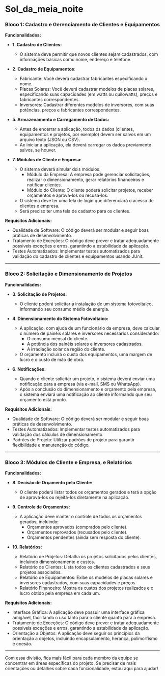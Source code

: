# Sol_da_meia_noite

### Bloco 1: Cadastro e Gerenciamento de Clientes e Equipamentos

**Funcionalidades:**
- **1. Cadastro de Clientes:**
  - O sistema deve permitir que novos clientes sejam cadastrados, com informações básicas como nome, endereço e telefone.

- **2. Cadastro de Equipamentos:**
  - Fabricante: Você deverá cadastrar fabricantes especificando o nome.
  - Placas Solares: Você deverá cadastrar modelos de placas solares, especificando suas capacidades (em watts ou quilowatts), preços e fabricantes correspondentes.
  - Inversores: Cadastrar diferentes modelos de inversores, com suas potências, preços e fabricantes correspondentes.

- **5. Armazenamento e Carregamento de Dados:**
  - Antes de encerrar a aplicação, todos os dados (clientes, equipamentos e projetos, por exemplo) devem ser salvos em um arquivo texto (JSON ou CSV).
  - Ao iniciar a aplicação, ela deverá carregar os dados previamente salvos, se houver.

- **7. Módulos de Cliente e Empresa:**
  - O sistema deverá simular dois módulos:
    - Módulo da Empresa: A empresa pode gerenciar solicitações, realizar o dimensionamento, gerar relatórios financeiros e notificar clientes.
    - Módulo do Cliente: O cliente poderá solicitar projetos, receber orçamentos e aprová-los ou recusá-los.
  - O sistema deve ter uma tela de login que diferenciará o acesso de clientes e empresa.
  - Será preciso ter uma tela de cadastro para os clientes.

**Requisitos Adicionais:**
- Qualidade de Software: O código deverá ser modular e seguir boas práticas de desenvolvimento.
- Tratamento de Exceções: O código deve prever e tratar adequadamente possíveis exceções e erros, garantindo a estabilidade da aplicação.
- Testes Automatizados: Implementar testes automatizados para validação do cadastro de clientes e equipamentos usando JUnit.

---

### Bloco 2: Solicitação e Dimensionamento de Projetos

**Funcionalidades:**
- **3. Solicitação de Projetos:**
  - O cliente poderá solicitar a instalação de um sistema fotovoltaico, informando seu consumo médio de energia.

- **4. Dimensionamento do Sistema Fotovoltaico:**
  - A aplicação, com ajuda de um funcionário da empresa, deve calcular o número de painéis solares e inversores necessários considerando:
    - O consumo mensal do cliente.
    - A potência dos painéis solares e inversores cadastrados.
    - A irradiação solar da região do cliente.
  - O orçamento incluirá o custo dos equipamentos, uma margem de lucro e o custo de mão de obra.

- **6. Notificações:**
  - Quando o cliente solicitar um projeto, o sistema deverá enviar uma notificação para a empresa (via e-mail, SMS ou WhatsApp).
  - Após a conclusão do dimensionamento e orçamento pela empresa, o sistema enviará uma notificação ao cliente informando que seu orçamento está pronto.

**Requisitos Adicionais:**
- Qualidade de Software: O código deverá ser modular e seguir boas práticas de desenvolvimento.
- Testes Automatizados: Implementar testes automatizados para validação dos cálculos de dimensionamento.
- Padrões de Projeto: Utilizar padrões de projeto para garantir flexibilidade e manutenção do código.

---

### Bloco 3: Módulos de Cliente e Empresa, e Relatórios

**Funcionalidades:**

- **8. Decisão de Orçamento pelo Cliente:**
  - O cliente poderá listar todos os orçamentos gerados e terá a opção de aprová-los ou rejeitá-los diretamente na aplicação.

- **9. Controle de Orçamentos:**
  - A aplicação deve manter o controle de todos os orçamentos gerados, incluindo:
    - Orçamentos aprovados (comprados pelo cliente).
    - Orçamentos reprovados (recusados pelo cliente).
    - Orçamentos pendentes (ainda sem resposta do cliente).

- **10. Relatórios:**
  - Relatório de Projetos: Detalha os projetos solicitados pelos clientes, incluindo dimensionamento e custos.
  - Relatório de Clientes: Lista todos os clientes cadastrados e seus projetos associados.
  - Relatório de Equipamentos: Exibe os modelos de placas solares e inversores cadastrados, com suas capacidades e preços.
  - Relatório Financeiro: Mostra os custos dos projetos realizados e o lucro obtido pela empresa em cada um.

**Requisitos Adicionais:**
- Interface Gráfica: A aplicação deve possuir uma interface gráfica amigável, facilitando o uso tanto para o cliente quanto para a empresa.
- Tratamento de Exceções: O código deve prever e tratar adequadamente possíveis exceções e erros, garantindo a estabilidade da aplicação.
- Orientação a Objetos: A aplicação deve seguir os princípios da orientação a objetos, incluindo encapsulamento, herança, polimorfismo e coesão.

---

Com essa divisão, fica mais fácil para cada membro da equipe se concentrar em áreas específicas do projeto. Se precisar de mais orientações ou detalhes sobre cada funcionalidade, estou aqui para ajudar!
